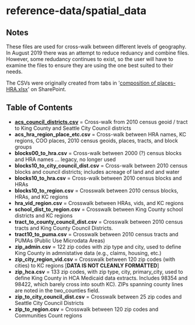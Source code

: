 # reference-data/spatial_data

## Notes
These files are used for cross-walk between different levels of geography. In August 2019 there was an attempt to reduce reduancy and combine files. However, some redudancy continues to exist, so the user will have to examine the files to ensure they are using the one best suited to their needs.  

The CSVs were originally created from tabs in '[composition of places-HRA.xlsx](https://kc1.sharepoint.com/:x:/r/teams/PHc/datareq/_layouts/15/Doc.aspx?sourcedoc=%7BB791BD4F-1554-49F9-8E12-29F132764949%7D&file=composition%20of%20places-HRA.xlsx)' on SharePoint.

## Table of Contents
* **[acs_council_districts.csv](https://github.com/PHSKC-APDE/reference-data/blob/master/spatial_data/acs_council_districts.csv)** = Cross-walk from 2010 census geoid / tract to King County and Seattle City Council districts
* **acs_hra_region_place_etc.csv** = Cross-walk between HRA names, KC regions, COO places, 2010 census geoids, places, tracts, and block groups
* **blocks00_to_hra.csv** = Cross-walk between 2000 (?) census blocks and HRA names ... legacy, no longer used
* **blocks10_to_city_council_dist.csv** = Cross-walk between 2010 census blocks and council districts; includes acreage of land and and water
* **blocks10_to_hra.csv** = Cross-walk between 2010 census blocks and HRAs
* **blocks10_to_region.csv** = Crosswalk between 2010 census blocks, HRAs, and KC regions
* **hra_vid_region.csv** = Crosswalk between HRAs, vids, and KC regions
* **school_dist_to_region.csv** = Crosswalk between King County school districts and KC regions
* **tract_to_county_council_dist.csv** = Crosswalk between 2010 census tracts and King County Council Districts.
* **tract10_to_puma.csv** = Crosswalk between 2010 census tracts and PUMAs (Public Use Microdata Areas) 
* **zip_admin.csv** = 122 zip codes with zip type and city, used to define King County in admnistative data (e.g., claims, housing, etc.)
* **zip_city_region_vid.csv** = Crosswalk between 120 zip codes (with cities) to KC regions [**DATA IS NOT CLEANLY FORMATTED**]
* **zip_hca.csv** = 133 zip codes, with zip type, city, primary_city, used to define King County in HCA Medicaid data extracts. Includes 98354 and 98422, 
which barely cross into south KC). ZIPs spanning county lines are noted in the two_counties field.
* **zip_to_city_council_dist.csv** = Crosswalk between 25 zip codes and Seattle City Council Districts
* **zip_to_region.csv** = Crosswalk between 120 zip codes and Communities Count regions

